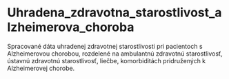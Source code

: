 # Uhradena_zdravotna_starostlivost_alzheimerova_choroba
Spracované dáta uhradenej zdravotnej starostlivosti pri pacientoch s Alzheimerovou chorobou, rozdelené na ambulantnú zdravotnú starostlivosť, ústavnú zdravotnú starostlivosť, liečbe, komorbiditách pridružených k Alzheimerovej chorobe.
